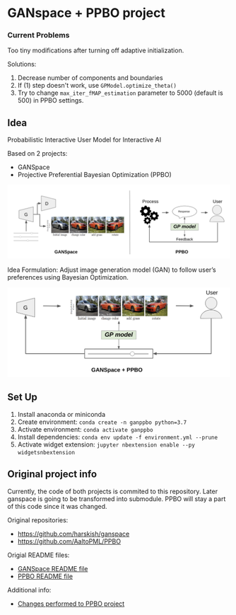 # GANspace + PPBO project



### Current Problems

Too tiny modifications after turning off adaptive initialization.

Solutions:

1) Decrease number of components and boundaries
2) If (1) step doesn't work, use `GPModel.optimize_theta()`
3) Try to change `max_iter_fMAP_estimation` parameter to 5000 (default is 500) in PPBO settings.


## Idea

Probabilistic Interactive User Model for Interactive AI

Based on 2 projects:
- GANSpace
- Projective Preferential Bayesian Optimization (PPBO)

![original projects](md_files_and_imgs/ganspace_and_ppbo.png)

Idea Formulation: Adjust image generation model (GAN) to follow user’s preferences using Bayesian Optimization.

![original projects](md_files_and_imgs/ganppbo.png)

## Set Up

1. Install anaconda or miniconda
2. Create environment: `conda create -n ganppbo python=3.7`
3. Activate environment: `conda activate ganppbo`
4. Install dependencies: `conda env update -f environment.yml --prune`
5. Activate widget extension: `jupyter nbextension enable --py widgetsnbextension`

## Original project info

Currently, the code of both projects is commited to this repository. 
Later ganspace is going to be transformed into submodule. 
PPBO will stay a part of this code since it was changed.

Original repositories:
- https://github.com/harskish/ganspace
- https://github.com/AaltoPML/PPBO

Origial README files:
- [GANSpace README file](ganspace/README.md)
- [PPBO README file](PPBO/README.md)

Additional info:
- [Changes performed to PPBO project](md_files_and_imgs/ppbo_changes.md)






